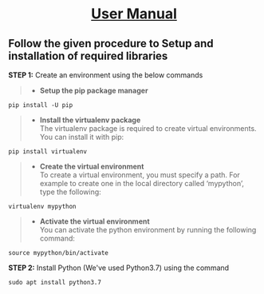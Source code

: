 # **<div align="center"> <ins> User Manual</ins> </div>**

## Follow the given procedure to Setup and installation of required libraries
 **STEP 1:** Create an environment using the below commands
> * **Setup the pip package manager**
```
pip install -U pip
```
> * **Install the virtualenv package**\
The virtualenv package is required to create virtual environments. You can install it with pip:
```
pip install virtualenv
```
> * **Create the virtual environment**\
To create a virtual environment, you must specify a path. For example to create one in the local directory called ‘mypython’, type the following:
```
virtualenv mypython
```
> * **Activate the virtual environment**\
You can activate the python environment by running the following command:
```
source mypython/bin/activate
```


 **STEP 2:** Install Python (We've used Python3.7) using the command
```
sudo apt install python3.7
```
